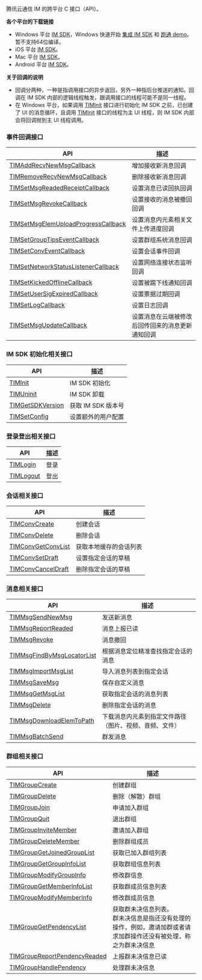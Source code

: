 腾讯云通信 IM 的跨平台 C 接口（API）。

**各个平台的下载链接**

- Windows 平台 [IM SDK](https://github.com/tencentyun/TIMSDK/tree/master/cross-platform/Windows)，Windows 快速开始 [集成 IM SDK](https://intl.cloud.tencent.com/document/product/1027/31235) 和 [跑通 demo](https://intl.cloud.tencent.com/document/product/1027/31228)。暂不支持64位编译。
- iOS 平台 [IM SDK](https://github.com/tencentyun/TIMSDK/tree/master/cross-platform/iOS)。
- Mac 平台 [IM SDK](https://github.com/tencentyun/TIMSDK/tree/master/cross-platform/Mac)。
- Android 平台 [IM SDK](https://github.com/tencentyun/TIMSDK/tree/master/cross-platform/Android)。


**关于回调的说明**

- 回调分两种，一种是指调用接口的异步返回，另外一种指后台推送的通知。回调在 IM SDK 内部的逻辑线程触发，跟调用接口的线程可能不是同一线程。
- 在 Windows 平台，如果调用 [TIMInit](https://intl.cloud.tencent.com/document/product/1027/31276#timinit) 接口进行初始化 IM SDK 之前，已创建了 UI 的消息循环，且调用 [TIMInit](https://intl.cloud.tencent.com/document/product/1027/31276#timinit) 接口的线程为主 UI 线程，则 IM SDK 内部会将回调抛到主 UI 线程调用。



### 事件回调接口

| API | 描述 |
|-----|-----|
| [TIMAddRecvNewMsgCallback](https://intl.cloud.tencent.com/document/product/1027/31281#timaddrecvnewmsgcallback) | 增加接收新消息回调 |
| [TIMRemoveRecvNewMsgCallback](https://intl.cloud.tencent.com/document/product/1027/31281#timremoverecvnewmsgcallback) | 删除接收新消息回调 |
| [TIMSetMsgReadedReceiptCallback](https://intl.cloud.tencent.com/document/product/1027/31281#timsetmsgreadedreceiptcallback) | 设置消息已读回执回调 |
| [TIMSetMsgRevokeCallback](https://intl.cloud.tencent.com/document/product/1027/31281#timsetmsgrevokecallback) | 设置接收的消息被撤回回调 |
| [TIMSetMsgElemUploadProgressCallback](https://intl.cloud.tencent.com/document/product/1027/31281#timsetmsgelemuploadprogresscallback) | 设置消息内元素相关文件上传进度回调 |
| [TIMSetGroupTipsEventCallback](https://intl.cloud.tencent.com/document/product/1027/31281#timsetgrouptipseventcallback) | 设置群组系统消息回调 |
| [TIMSetConvEventCallback](https://intl.cloud.tencent.com/document/product/1027/31281#timsetconveventcallback) | 设置会话事件回调 |
| [TIMSetNetworkStatusListenerCallback](https://intl.cloud.tencent.com/document/product/1027/31281#timsetnetworkstatuslistenercallback) | 设置网络连接状态监听回调 |
| [TIMSetKickedOfflineCallback](https://intl.cloud.tencent.com/document/product/1027/31281#timsetkickedofflinecallback) | 设置被踢下线通知回调 |
| [TIMSetUserSigExpiredCallback](https://intl.cloud.tencent.com/document/product/1027/31281#timsetusersigexpiredcallback) | 设置票据过期回调 |
| [TIMSetLogCallback](https://intl.cloud.tencent.com/document/product/1027/31281#timsetlogcallback) | 设置日志回调 |
| [TIMSetMsgUpdateCallback](https://intl.cloud.tencent.com/document/product/1027/31281#timsetmsgupdatecallback) | 设置消息在云端被修改后回传回来的消息更新通知回调 |


### IM SDK 初始化相关接口

| API | 描述 |
|-----|-----|
| [TIMInit](https://intl.cloud.tencent.com/document/product/1027/31276#timinit) | IM SDK 初始化 |
| [TIMUninit](https://intl.cloud.tencent.com/document/product/1027/31276#timuninit) | IM SDK 卸载 |
| [TIMGetSDKVersion](https://intl.cloud.tencent.com/document/product/1027/31276#timgetsdkversion) | 获取 IM SDK 版本号 |
| [TIMSetConfig](https://intl.cloud.tencent.com/document/product/1027/31276#timsetconfig) | 设置额外的用户配置 |


### 登录登出相关接口

| API | 描述 |
|-----|-----|
| [TIMLogin](https://intl.cloud.tencent.com/document/product/1027/31277#timlogin) | 登录 |
| [TIMLogout](https://intl.cloud.tencent.com/document/product/1027/31277#timlogout) | 登出 |


### 会话相关接口

| API | 描述 |
|-----|-----|
| [TIMConvCreate](https://intl.cloud.tencent.com/document/product/1027/31278#timconvcreate) | 创建会话 |
| [TIMConvDelete](https://intl.cloud.tencent.com/document/product/1027/31278#timconvdelete) | 删除会话 |
| [TIMConvGetConvList](https://intl.cloud.tencent.com/document/product/1027/31278#timconvgetconvlist) | 获取本地缓存的会话列表 |
| [TIMConvSetDraft](https://intl.cloud.tencent.com/document/product/1027/31278#timconvsetdraft) | 设置指定会话的草稿 |
| [TIMConvCancelDraft](https://intl.cloud.tencent.com/document/product/1027/31278#timconvcanceldraft) | 删除指定会话的草稿 |


### 消息相关接口

| API | 描述 |
|-----|-----|
| [TIMMsgSendNewMsg](https://intl.cloud.tencent.com/document/product/1027/31279#timmsgsendnewmsg) | 发送新消息 |
| [TIMMsgReportReaded](https://intl.cloud.tencent.com/document/product/1027/31279#timmsgreportreaded) | 消息上报已读 |
| [TIMMsgRevoke](https://intl.cloud.tencent.com/document/product/1027/31279#timmsgrevoke) | 消息撤回 |
| [TIMMsgFindByMsgLocatorList](https://intl.cloud.tencent.com/document/product/1027/31279#timmsgfindbymsglocatorlist) | 根据消息定位精准查找指定会话的消息 |
| [TIMMsgImportMsgList](https://intl.cloud.tencent.com/document/product/1027/31279#timmsgimportmsglist) | 导入消息列表到指定会话 |
| [TIMMsgSaveMsg](https://intl.cloud.tencent.com/document/product/1027/31279#timmsgsavemsg) | 保存自定义消息 |
| [TIMMsgGetMsgList](https://intl.cloud.tencent.com/document/product/1027/31279#timmsggetmsglist) | 获取指定会话的消息列表 |
| [TIMMsgDelete](https://intl.cloud.tencent.com/document/product/1027/31279#timmsgdelete) | 删除指定会话的消息 |
| [TIMMsgDownloadElemToPath](https://intl.cloud.tencent.com/document/product/1027/31279#timmsgdownloadelemtopath) | 下载消息内元素到指定文件路径（图片、视频、音频、文件） |
| [TIMMsgBatchSend](https://intl.cloud.tencent.com/document/product/1027/31279#timmsgbatchsend) | 群发消息 |


### 群组相关接口

| API | 描述 |
|-----|-----|
| [TIMGroupCreate](https://intl.cloud.tencent.com/document/product/1027/31280#timgroupcreate) | 创建群组 |
| [TIMGroupDelete](https://intl.cloud.tencent.com/document/product/1027/31280#timgroupdelete) | 删除（解散）群组 |
| [TIMGroupJoin](https://intl.cloud.tencent.com/document/product/1027/31280#timgroupjoin) | 申请加入群组 |
| [TIMGroupQuit](https://intl.cloud.tencent.com/document/product/1027/31280#timgroupquit) | 退出群组 |
| [TIMGroupInviteMember](https://intl.cloud.tencent.com/document/product/1027/31280#timgroupinvitemember) | 邀请加入群组 |
| [TIMGroupDeleteMember](https://intl.cloud.tencent.com/document/product/1027/31280#timgroupdeletemember) | 删除群组成员 |
| [TIMGroupGetJoinedGroupList](https://intl.cloud.tencent.com/document/product/1027/31280#timgroupgetjoinedgrouplist) | 获取已加入群组列表 |
| [TIMGroupGetGroupInfoList](https://intl.cloud.tencent.com/document/product/1027/31280#timgroupgetgroupinfolist) | 获取群组信息列表 |
| [TIMGroupModifyGroupInfo](https://intl.cloud.tencent.com/document/product/1027/31280#timgroupmodifygroupinfo) | 修改群信息 |
| [TIMGroupGetMemberInfoList](https://intl.cloud.tencent.com/document/product/1027/31280#timgroupgetmemberinfolist) | 获取群成员信息列表 |
| [TIMGroupModifyMemberInfo](https://intl.cloud.tencent.com/document/product/1027/31280#timgroupmodifymemberinfo) | 修改群成员信息 |
| [TIMGroupGetPendencyList](https://intl.cloud.tencent.com/document/product/1027/31280#timgroupgetpendencylist) | 获取群未决信息列表。<br/>群未决信息是指还没有处理的操作，例如，邀请加群或者请求加群操作还没有被处理，称之为群未决信息 |
| [TIMGroupReportPendencyReaded](https://intl.cloud.tencent.com/document/product/1027/31280#timgroupreportpendencyreaded) | 上报群未决信息已读 |
| [TIMGroupHandlePendency](https://intl.cloud.tencent.com/document/product/1027/31280#timgrouphandlependency) | 处理群未决信息 |


